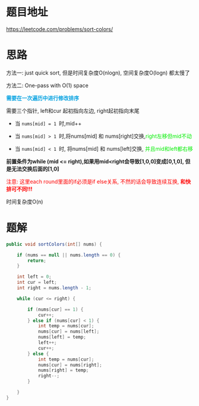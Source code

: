 # 题目地址

https://leetcode.com/problems/sort-colors/



# 思路

方法一: just quick sort, 但是时间复杂度O(nlogn), 空间复杂度O(logn) 都太慢了

方法二: One-pass with O(1) space

<font color = grape>**需要在一次遍历中进行修改排序**</font>

需要三个指针, left和cur 起初指向左边, right起初指向末尾

+ 当 `nums[mid] = 1 `时,mid++

+ 当  `nums[mid] > 1 `时,将nums[mid] 和 nums[right]交换,<font color = gree>right左移但mid不动</font>

+ 当 `nums[mid] < 1 `时, 将nums[mid] 和 nums[left]交换, <font color = gree>并且mid和left都右移</font>

  

**前置条件为while (mid <= right),如果用mid<right会导致[1,0,0]变成[0,1,0], 但是无法交换后面的[1,0]**

<font color = red>注意: 这里each round里面的if必须是if else关系, 不然的话会导致连续互换, **和快排可不同!!!**</font> 

时间复杂度O(n)



# 题解

```java
public void sortColors(int[] nums) {

    if (nums == null || nums.length == 0) {
        return;
    }

    int left = 0;
    int cur = left;
    int right = nums.length - 1;

    while (cur <= right) {

        if (nums[cur] == 1) {
            cur++;
        } else if (nums[cur] < 1) {
            int temp = nums[cur];
            nums[cur] = nums[left];
            nums[left] = temp;
            left++;
            cur++;
        } else {
            int temp = nums[cur];
            nums[cur] = nums[right];
            nums[right] = temp;
            right--;
        }

    }       
}
```


